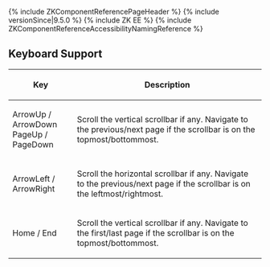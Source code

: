 {% include ZKComponentReferencePageHeader %} {% include
versionSince\|9.5.0 %} {% include ZK EE %} {% include
ZKComponentReferenceAccessibilityNamingReference %}

## Keyboard Support

<table>
<thead>
<tr class="header">
<th><center>
<p>Key</p>
</center></th>
<th><center>
<p>Description</p>
</center></th>
</tr>
</thead>
<tbody>
<tr class="odd">
<td><p>ArrowUp / ArrowDown<br />
PageUp / PageDown</p></td>
<td><p>Scroll the vertical scrollbar if any. Navigate to the
previous/next page if the scrollbar is on the
topmost/bottommost.</p></td>
</tr>
<tr class="even">
<td><p>ArrowLeft / ArrowRight</p></td>
<td><p>Scroll the horizontal scrollbar if any. Navigate to the
previous/next page if the scrollbar is on the
leftmost/rightmost.</p></td>
</tr>
<tr class="odd">
<td><p>Home / End</p></td>
<td><p>Scroll the vertical scrollbar if any. Navigate to the first/last
page if the scrollbar is on the topmost/bottommost.</p></td>
</tr>
</tbody>
</table>
